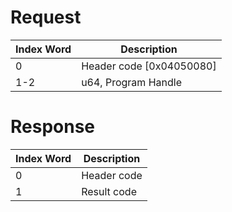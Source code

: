 # Request

| Index Word | Description                |
|------------|----------------------------|
| 0          | Header code \[0x04050080\] |
| 1-2        | u64, Program Handle        |

# Response

| Index Word | Description |
|------------|-------------|
| 0          | Header code |
| 1          | Result code |
